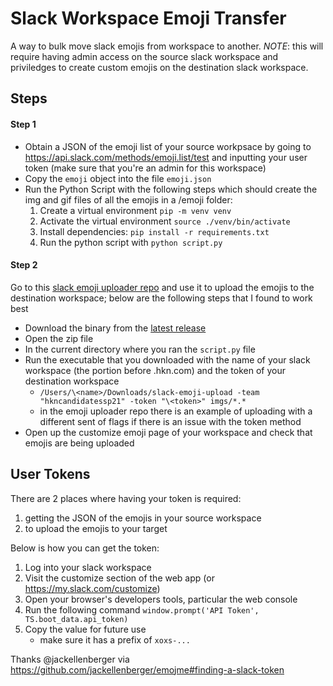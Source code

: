 # Slack Workspace Emoji Transfer

A way to bulk move slack emojis from workspace to another.
_NOTE_: this will require having admin access on the source slack workspace and priviledges to create custom emojis on the destination slack workspace.

## Steps

#### Step 1

- Obtain a JSON of the emoji list of your source workpsace by going to https://api.slack.com/methods/emoji.list/test and inputting your user token (make sure that you're an admin for this workspace)
- Copy the `emoji` object into the file `emoji.json`
- Run the Python Script with the following steps which should create the img and gif files of all the emojis in a /emoji folder:
  1. Create a virtual environment `pip -m venv venv`
  2. Activate the virtual environment `source ./venv/bin/activate`
  3. Install dependencies: `pip install -r requirements.txt`
  4. Run the python script with `python script.py`

#### Step 2

Go to this [slack emoji uploader repo](https://github.com/sgreben/slack-emoji-upload) and use it to upload the emojis to the destination workspace; below are the following steps that I found to work best

- Download the binary from the [latest release](https://github.com/sgreben/slack-emoji-upload/releases/latest)
- Open the zip file
- In the current directory where you ran the `script.py` file
- Run the executable that you downloaded with the name of your slack workspace (the portion before .hkn.com) and the token of your destination workspace
  - `/Users/\<name>/Downloads/slack-emoji-upload -team "hkncandidatessp21" -token "\<token>" imgs/*.*`
  - in the emoji uploader repo there is an example of uploading with a different sent of flags if there is an issue with the token method
- Open up the customize emoji page of your workspace and check that emojis are being uploaded

## User Tokens

There are 2 places where having your token is required:

1. getting the JSON of the emojis in your source workspace
2. to upload the emojis to your target

Below is how you can get the token:

1. Log into your slack workspace
2. Visit the customize section of the web app (or https://my.slack.com/customize)
3. Open your browser's developers tools, particular the web console
4. Run the following command `window.prompt('API Token', TS.boot_data.api_token)`
5. Copy the value for future use
   - make sure it has a prefix of `xoxs-...`

Thanks @jackellenberger via https://github.com/jackellenberger/emojme#finding-a-slack-token
